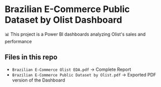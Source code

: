 # Brazilian E-Commerce Public Dataset by Olist Dashboard

📊 This project is a Power BI dashboards analyzing Olist's sales and performance

## Files in this repo
- `Brazilian E-Commerce Olist EDA.pdf` → Complete Report
- `Brazilian E-Commerce Public Dataset by Olist.pdf` → Exported PDF version of the Dashboard
